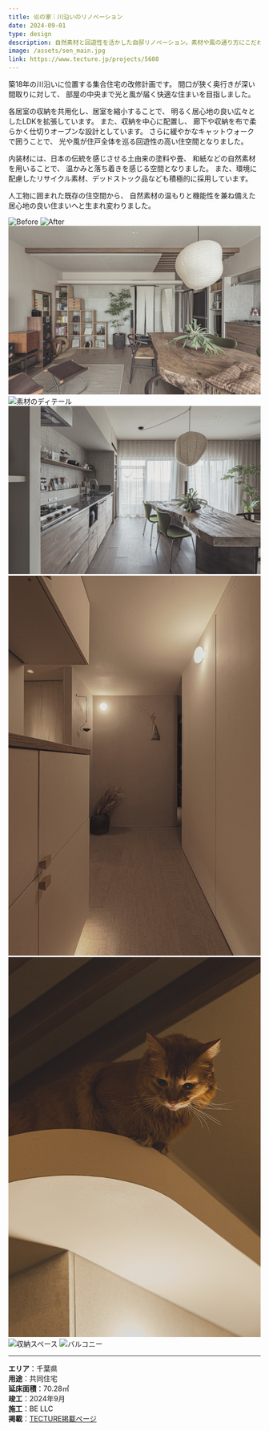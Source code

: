 ```yaml
---
title: 巛の家｜川沿いのリノベーション
date: 2024-09-01
type: design
description: 自然素材と回遊性を活かした自邸リノベーション。素材や風の通り方にこだわった設計です。
image: /assets/sen_main.jpg
link: https://www.tecture.jp/projects/5608
---
```


築18年の川沿いに位置する集合住宅の改修計画です。
間口が狭く奥行きが深い間取りに対して、
部屋の中央まで光と風が届く快適な住まいを目指しました。

各居室の収納を共用化し、居室を縮小することで、
明るく居心地の良い広々としたLDKを拡張しています。
また、収納を中心に配置し、
廊下や収納を布で柔らかく仕切りオープンな設計としています。
さらに緩やかなキャットウォークで囲うことで、
光や風が住戸全体を巡る回遊性の高い住空間となりました。

内装材には、日本の伝統を感じさせる土由来の塗料や畳、
和紙などの自然素材を用いることで、
温かみと落ち着きを感じる空間となりました。
また、環境に配慮したリサイクル素材、デッドストック品なども積極的に採用しています。

人工物に囲まれた既存の住空間から、
自然素材の温もりと機能性を兼ね備えた居心地の良い住まいへと生まれ変わりました。

<div class="grid md:grid-cols-3 gap-4 my-8">
  <img src="/assets/sen_before.jpg" alt="Before" class="rounded shadow">
  <img src="/assets/sen_after.jpg" alt="After" class="rounded shadow">
  <img src="/assets/sen_ldk.jpg" alt="LDKの様子" class="rounded shadow">
  <img src="/assets/sen_material.jpg" alt="素材のディテール" class="rounded shadow">
  <img src="/assets/sen_kitchen.jpg" alt="キッチン" class="rounded shadow">
  <img src="/assets/sen_corridor.jpg" alt="廊下" class="rounded shadow">
  <img src="/assets/sen_catwalk.jpg" alt="キャットウォーク" class="rounded shadow">
  <img src="/assets/sen_storage.jpg" alt="収納スペース" class="rounded shadow">
  <img src="/assets/sen_balcony.jpg" alt="バルコニー" class="rounded shadow">
</div>


---

**エリア**：千葉県  
**用途**：共同住宅  
**延床面積**：70.28㎡  
**竣工**：2024年9月  
**施工**：BE LLC  
**掲載**：[TECTURE掲載ページ](https://www.tecture.jp/projects/5608)
